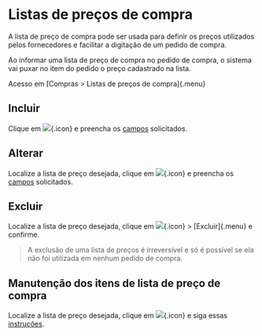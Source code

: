 # Listas de preços de compra

A lista de preço de compra pode ser usada para definir os preços utilizados pelos fornecedores e facilitar a digitação de um pedido de compra.

Ao informar uma lista de preço de compra no pedido de compra, o sistema vai puxar no item do pedido o preço cadastrado na lista.

Acesso em [Compras > Listas de preços de compra]{.menu}

## Incluir

 Clique em ![](https://static.zenerp.app.br/icons/action-create.svg){.icon} e preencha os [campos](priceList-edit) solicitados.


## Alterar

Localize a lista de preço desejada, clique em ![](https://static.zenerp.app.br/icons/action-update.svg){.icon} e preencha os [campos](priceList-edit) solicitados.

## Excluir

Localize a lista de preço desejada, clique em ![](https://static.zenerp.app.br/icons/action-more-tr.svg){.icon} > [Excluir]{.menu} e confirme.

>A exclusão de uma lista de preços é irreversível e só é possível se ela não foi utilizada em nenhum pedido de compra.

## Manutenção dos itens de lista de preço de compra

Localize a lista de preço desejada, clique em ![](https://static.zenerp.app.br/icons/action-child.svg){.icon} e siga essas [instruções](priceListItem).

